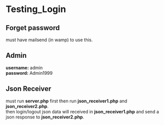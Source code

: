 # Testing_Login

## Forget password
must have mailsend (in wamp) to use this.

## Admin
**username:** admin\
**password:** Admin1999

## Json Receiver
must run **server.php** first then run **json_receiver1.php** and **json_receiver2.php**.\
then login/logout json data will received in **json_receiver1.php** and send a json response to **json_receiver2.php**. 
